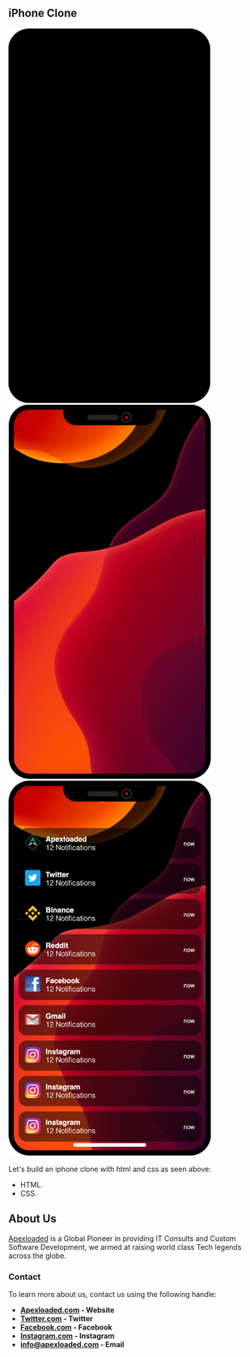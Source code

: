 ## iPhone Clone
<p align="left">
<img src="./iphone/screen1.png" width="400">
<img src="./iphone/screen7.png" width="400">
<img src="./iphone/screen10.png" width="400">
</p>

Let's build an iphone clone with html and css as seen above:

- HTML.
- CSS.

## About Us

[Apexloaded](https://apexloaded.com) is a Global Pioneer in providing IT Consults and Custom Software Development, we armed at raising world class Tech legends across the globe.

### Contact
To learn more about us, contact us using the following handle:

- **[Apexloaded.com](https://apexloaded.com/) - Website**
- **[Twitter.com](https://twitter.com/apexlaoded) - Twitter**
- **[Facebook.com](https://facebook.com/apexloaded) - Facebook**
- **[Instagram.com](https://instagram.com/officialapexloaded) - Instagram**
- **[info@apexloaded.com](mailto:info@apexloaded.com) - Email**